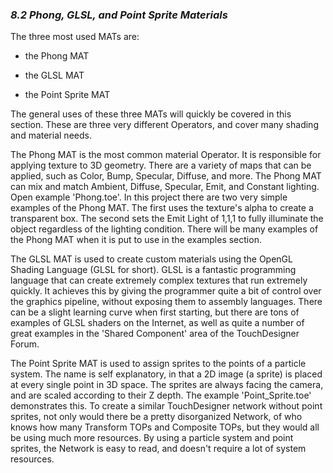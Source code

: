 
### *8.2 Phong, GLSL, and Point Sprite Materials*

The three most used MATs are:

* the Phong MAT

* the GLSL MAT

* the Point Sprite MAT


The general uses of these three MATs will quickly be covered in this section. These are three very different Operators, and cover many shading and material needs.

The Phong MAT is the most common material Operator. It is responsible for applying texture to 3D geometry. There are a variety of maps that can be applied, such as Color, Bump, Specular, Diffuse, and more. The Phong MAT can mix and match Ambient, Diffuse, Specular, Emit, and Constant lighting. Open example 'Phong.toe'. In this project there are two very simple examples of the Phong MAT. The first uses the texture's alpha to create a transparent box. The second sets the Emit Light of 1,1,1 to fully illuminate the object regardless of the lighting condition. There will be many examples of the Phong MAT when it is put to use in the examples section.

The GLSL MAT is used to create custom materials using the OpenGL Shading Language (GLSL for short). GLSL is a fantastic programming language that can create extremely complex textures that run extremely quickly. It achieves this by giving the programmer quite a bit of control over the graphics pipeline, without exposing them to assembly languages. There can be a slight learning curve when first starting, but there are tons of examples of GLSL shaders on the Internet, as well as quite a number of great examples in the 'Shared Component' area of the TouchDesigner Forum.

The Point Sprite MAT is used to assign sprites to the points of a particle system. The name is self explanatory, in that a 2D image (a sprite) is placed at every single point in 3D space. The sprites are always facing the camera, and are scaled according to their Z depth. The example 'Point\_Sprite.toe' demonstrates this. To create a similar TouchDesigner network without point sprites, not only would there be a pretty disorganized Network, of who knows how many Transform TOPs and Composite TOPs, but they would all be using much more resources. By using a particle system and point sprites, the Network is easy to read, and doesn't require a lot of system resources.